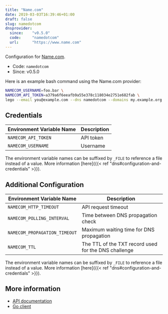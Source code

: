 ```yaml
---
title: "Name.com"
date: 2019-03-03T16:39:46+01:00
draft: false
slug: namedotcom
dnsprovider:
  since:    "v0.5.0"
  code:     "namedotcom"
  url:      "https://www.name.com"
---
```


<!-- THIS DOCUMENTATION IS AUTO-GENERATED. PLEASE DO NOT EDIT. -->
<!-- providers/dns/namedotcom/namedotcom.toml -->
<!-- THIS DOCUMENTATION IS AUTO-GENERATED. PLEASE DO NOT EDIT. -->


Configuration for [Name.com](https://www.name.com).


<!--more-->

- Code: `namedotcom`
- Since: v0.5.0


Here is an example bash command using the Name.com provider:

```bash
NAMECOM_USERNAME=foo.bar \
NAMECOM_API_TOKEN=a379a6f6eeafb9a55e378c118034e2751e682fab \
lego --email you@example.com --dns namedotcom --domains my.example.org run
```




## Credentials

| Environment Variable Name | Description |
|-----------------------|-------------|
| `NAMECOM_API_TOKEN` | API token |
| `NAMECOM_USERNAME` | Username |

The environment variable names can be suffixed by `_FILE` to reference a file instead of a value.
More information [here]({{< ref "dns#configuration-and-credentials" >}}).


## Additional Configuration

| Environment Variable Name | Description |
|--------------------------------|-------------|
| `NAMECOM_HTTP_TIMEOUT` | API request timeout |
| `NAMECOM_POLLING_INTERVAL` | Time between DNS propagation check |
| `NAMECOM_PROPAGATION_TIMEOUT` | Maximum waiting time for DNS propagation |
| `NAMECOM_TTL` | The TTL of the TXT record used for the DNS challenge |

The environment variable names can be suffixed by `_FILE` to reference a file instead of a value.
More information [here]({{< ref "dns#configuration-and-credentials" >}}).




## More information

- [API documentation](https://www.name.com/api-docs/DNS)
- [Go client](https://github.com/namedotcom/go)

<!-- THIS DOCUMENTATION IS AUTO-GENERATED. PLEASE DO NOT EDIT. -->
<!-- providers/dns/namedotcom/namedotcom.toml -->
<!-- THIS DOCUMENTATION IS AUTO-GENERATED. PLEASE DO NOT EDIT. -->
